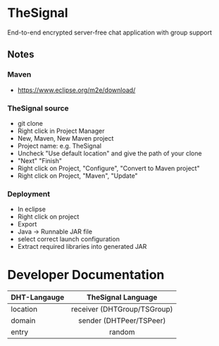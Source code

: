# TheSignal
End-to-end encrypted server-free chat application with group support

## Notes

### Maven

* https://www.eclipse.org/m2e/download/

### TheSignal source

* git clone
* Right click in Project Manager
* New, Maven, New Maven project
* Project name: e.g. TheSignal
* Uncheck "Use default location" and give the path of your clone
* "Next" "Finish"
* Right click on Project, "Configure", "Convert to Maven project"
* Right click on Project, "Maven", "Update"

### Deployment

* In eclipse
* Right click on project
* Export
* Java -> Runnable JAR file
* select correct launch configuration
* Extract required libraries into generated JAR

# Developer Documentation

| DHT-Langauge  | TheSignal Language          |
| ------------- |:---------------------------:|
| location      | receiver (DHTGroup/TSGroup) |
| domain        | sender (DHTPeer/TSPeer)     |
| entry         | random                      |
